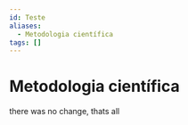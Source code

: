 ```yaml
---
id: Teste
aliases:
  - Metodologia científica
tags: []
---
```



# Metodologia científica

there was no change, thats all